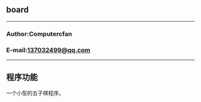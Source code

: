 board
-----------------------
***
### Author:Computercfan
### E-mail:137032499@qq.com
***
## 程序功能
一个小型的五子棋程序。
